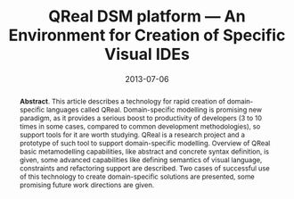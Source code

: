 ---
title: "QReal DSM platform — An Environment for Creation of Specific Visual IDEs"
authors: '<i>Anastasiia Kuzenkova, Anna Deripaska, Timofey Bryksin, Yurii Litvinov, and Vladimir Polyakov</i>'
collection: publications
permalink: /publication/2013-07-06-qreal
date: 2013-07-06
venue: "the proceedings of <b>ENASE'13</b>"
paperurl: 'https://doi.org/10.5220/0004505002050211'
pdf: 'https://www.scitepress.org/Papers/2013/45050/pdf/index.html'
abstract: "<p><b>Abstract</b>. This article describes a technology for rapid creation of domain-specific languages called QReal. Domain-specific modelling is promising new paradigm, as it provides a serious boost to productivity of developers (3 to 10 times in some cases, compared to common development methodologies), so support tools for it are worth studying. QReal is a research project and a prototype of such tool to support domain-specific modelling. Overview of QReal basic metamodelling capabilities, like abstract and concrete syntax definition, is given, some advanced capabilities like defining semantics of visual language, constraints and refactoring support are described. Two cases of successful use of this technology to create domain-specific solutions are presented, some promising future work directions are given.</p>"
---